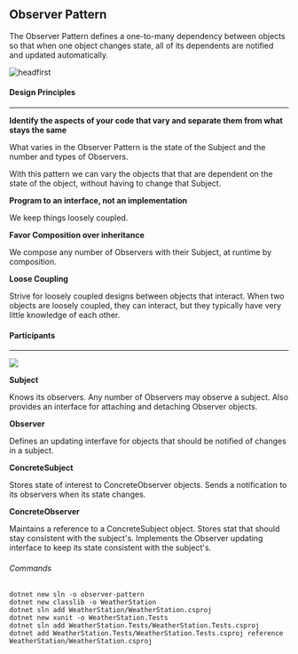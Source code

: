 ## Observer Pattern

The Observer Pattern defines a one-to-many dependency between objects so that when one object changes state, all of its dependents are notified and updated automatically.

<img src="https://learning.oreilly.com/api/v2/epubs/urn:orm:book:9781492077992/files/assets/f0057-01.png" alt="headfirst"/>

#### Design Principles
---

**Identify the aspects of your code that vary and separate them from what stays the same**

What varies in the Observer Pattern is the state of the Subject and the number and types of Observers.

With this pattern we can vary the objects that that are dependent on the state of the object, without having to change that Subject.

**Program to an interface, not an implementation**

We keep things loosely coupled.

**Favor Composition over inheritance**

We compose any number of Observers with their Subject, at runtime by composition.

**Loose Coupling**

Strive for loosely coupled designs between objects that interact. When two objects are loosely coupled, they can interact, but they typically have very little knowledge of each other.

#### Participants
---

<img src="https://learning.oreilly.com/api/v2/epubs/urn:orm:book:0201633612/files/graphics/pg294fig01.jpg">
<br>

**Subject**

Knows its observers. Any number of Observers may observe a subject.
Also provides an interface for attaching and detaching Observer objects.

**Observer**

Defines an updating interfave for objects that should be notified of changes in a subject.

**ConcreteSubject**

Stores state of interest to ConcreteObserver objects.
Sends a notification to its observers when its state changes.

**ConcreteObserver**

Maintains a reference to a ConcreteSubject object.
Stores stat that should stay consistent with the subject's.
Implements the Observer updating interface to keep its state consistent with the subject's.


###### Commands
```
dotnet new sln -o observer-pattern
dotnet new classlib -o WeatherStation
dotnet sln add WeatherStation/WeatherStation.csproj
dotnet new xunit -o WeatherStation.Tests
dotnet sln add WeatherStation.Tests/WeatherStation.Tests.csproj
dotnet add WeatherStation.Tests/WeatherStation.Tests.csproj reference WeatherStation/WeatherStation.csproj
```